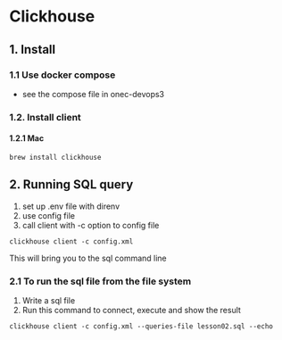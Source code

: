 # Clickhouse

## 1. Install

### 1.1 Use docker compose

- see the compose file in onec-devops3

### 1.2. Install client

#### 1.2.1 Mac

```
brew install clickhouse
```

## 2. Running SQL query

1. set up .env file with direnv
2. use config file
3. call client with -c option to config file

```
clickhouse client -c config.xml
```

This will bring you to the sql command line

### 2.1 To run the sql file from the file system

1. Write a sql file
2. Run this command to connect, execute and show the result

```
clickhouse client -c config.xml --queries-file lesson02.sql --echo
```
